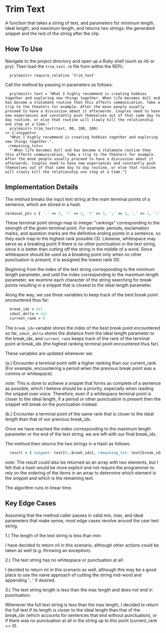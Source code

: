 # Trim Text

A function that takes a string of text, and parameters for minimum length, ideal length, and maximum length, and returns two strings: the generated snippet and the rest of the string after the clip.

## How To Use

Navigate to the project directory and open up a Ruby shell (such as irb or pry).  Then load the `trim_text.rb` file from within the REPL:

```
  pry(main)> require_relative 'trim_text'
```

Call the method by passing in parameters as follows:

```
  pry(main)> text = "What I highly recommend is creating hobbies together and exploring new things together. When life becomes dull and has become a stalemate routine then this affects communication. Take a trip to the theaters for example. After the move people usually proceed to have a discussion about it afterwords. Couples need to have new experiences and constantly push themselves out of that same day to day routine, or else that routine will slowly kill the relationship one step at a time."
  pry(main)> trim_text(text, 80, 100, 200)
=> {:snippet=>
  "What I highly recommend is creating hobbies together and exploring new things together.",
 :remaining_txt=>
  " When life becomes dull and has become a stalemate routine then this affects communication. Take a trip to the theaters for example. After the move people usually proceed to have a discussion about it afterwords. Couples need to have new experiences and constantly push themselves out of that same day to day routine, or else that routine will slowly kill the relationship one step at a time."}

```

## Implementation Details

The method breaks the input text string at the main terminal points of a sentence, which are stored in a hash.

```Ruby
terminal_pts = { '.' => 3, '!' => 3, '?' => 3, ';' => 2, ',' => 1, ':' => 1, ' ' => 0 }

```

These terminal point strings map to integer "rankings" corresponding to the strength of the given terminal point. For example: periods, exclamation marks, and question marks are the definitive ending points in a sentence, so they each map to the highest rank possible (3).  Likewise, whitespace may serve as a breaking point if there is no other punctuation in the text string, since it is better than cutting off the string in the middle of a word.  Since whitespace should be used as a breaking point only when no other punctuation is present, it is assigned the lowest rank (0).

Beginning from the index of the text string corresponding to the minimum length parameter, and until the index corresponding to the maximum length parameter, we examine each character of the string searching for break points resulting in a snippet that is closest to the ideal length parameter.

Along the way, we use three variables to keep track of the best break point encountered thus far:

```Ruby
  break_idx = nil
  ideal_delta = nil
  current_rank = 0
```
The `break_idx` variable stores the index of the best break point encountered so far, `ideal_delta` stores the distance from the ideal length parameter to the break_idx, and `current_rank` keeps track of the rank of the terminal point at break_idx (the highest ranking terminal point encountered thus far).

These variables are updated whenever we:

(a.) Encounter a terminal point with a higher ranking than our current_rank (For example, encountering a period when the previous break point was a comma or whitespace).

*note:*  This is done to achieve a snippet that forms as complete of a sentence as possible, which I believe should be a priority, especially when reading the snippet over voice.  Therefore, even if a whitespace terminal point is closer to the ideal length, if a period or other punctuation is present then the snippet will break on the punctuation instead.      

(b.) Encounter a terminal point of the same rank that is closer to the ideal length than that of our previous break_idx.

Once we have reached the index corresponding to the maximum length parameter or the end of the text string, we are left with our final break_idx.

The method then returns the two strings in a Hash as follows:

```Ruby
  result = { snippet: text[0..break_idx], remaining_txt: text[break_idx+1..-1] }
```
*note:* The result could also be returned as an array with two elements, but I felt that a hash would be more explicit and not require the programmer to rely on the ordering of the items in an array to determine which element is the snippet and which is the remaining text.

The algorithm runs in linear time.

## Key Edge Cases

Assuming that the method caller passes in valid min, max, and ideal parameters that make sense, most edge cases revolve around the user text string.  

1.) The length of the text string is less than min:

  I have decided to return nil in this scenario, although other actions could be taken as well (e.g. throwing an exception).

2.) The text string has no whitespace or punctuation at all:

  I decided to return nil in this scenario as well, although this may be a good place to use the naive approach of cutting the string mid-word and appending '...' if desired.

3.) The text string length is less than the max length and does not end in punctuation:

  Whenever the full text string is less than the max length, I decided to return the full text if its length is closer to the ideal length than that of the break_idx (which accounts for sentences that end without punctuation), or if there was no punctuation at all in the string up to this point (current_rank == 0).
